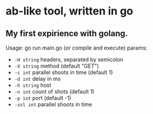 # ab-like tool, written in go

## My first expirience with golang. 

Usage:
go run main.go (or compile and execute)
params:
  - `-H string`
    	headers, separated by semicolon
  - `-X string`
    	method (default "GET")
  - `-c int`
    	parallel shoots in time (default 1)
  - `-d int`
    	delay in ms
  - `-h string`
    	host
  - `-n int`
    	count of shots (default 1)
  - `-p int`
    	port (default -1)
  - `-ssl int`
    	parallel shoots in time
